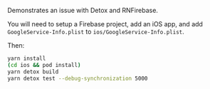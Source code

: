 Demonstrates an issue with Detox and RNFirebase.

You will need to setup a Firebase project, add an iOS app, and add `GoogleService-Info.plist`
to `ios/GoogleService-Info.plist`.

Then:

```sh
yarn install
(cd ios && pod install)
yarn detox build
yarn detox test --debug-synchronization 5000
```
